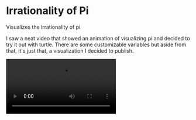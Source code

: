 # Irrationality of Pi
Visualizes the irrationality of pi

I saw a neat video that showed an animation of visualizing pi and decided to try it out with turtle.
There are some customizable variables but aside from that, it's just that, a visualization I decided to publish.

![](https://github.com/BzzzThe18th/Irrationality-Of-Pi/raw/main/irrationality%20of%20pi.mp4)
